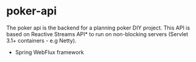 # poker-api

The poker api is the backend for a planning poker DIY project. This API is based on Reactive Streams API* to run on non-blocking servers (Servlet 3.1+ containers - e.g Netty).

* Spring WebFlux framework
